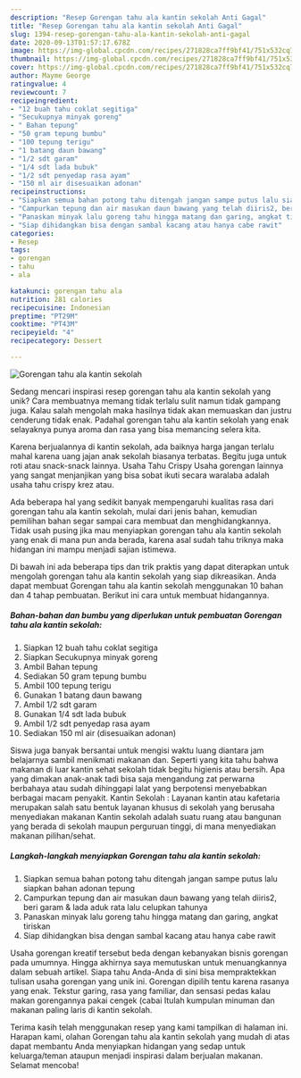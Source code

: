 ```yaml
---
description: "Resep Gorengan tahu ala kantin sekolah Anti Gagal"
title: "Resep Gorengan tahu ala kantin sekolah Anti Gagal"
slug: 1394-resep-gorengan-tahu-ala-kantin-sekolah-anti-gagal
date: 2020-09-13T01:57:17.678Z
image: https://img-global.cpcdn.com/recipes/271828ca7ff9bf41/751x532cq70/gorengan-tahu-ala-kantin-sekolah-foto-resep-utama.jpg
thumbnail: https://img-global.cpcdn.com/recipes/271828ca7ff9bf41/751x532cq70/gorengan-tahu-ala-kantin-sekolah-foto-resep-utama.jpg
cover: https://img-global.cpcdn.com/recipes/271828ca7ff9bf41/751x532cq70/gorengan-tahu-ala-kantin-sekolah-foto-resep-utama.jpg
author: Mayme George
ratingvalue: 4
reviewcount: 7
recipeingredient:
- "12 buah tahu coklat segitiga"
- "Secukupnya minyak goreng"
- " Bahan tepung"
- "50 gram tepung bumbu"
- "100 tepung terigu"
- "1 batang daun bawang"
- "1/2 sdt garam"
- "1/4 sdt lada bubuk"
- "1/2 sdt penyedap rasa ayam"
- "150 ml air disesuaikan adonan"
recipeinstructions:
- "Siapkan semua bahan potong tahu ditengah jangan sampe putus lalu siapkan bahan adonan tepung"
- "Campurkan tepung dan air masukan daun bawang yang telah diiris2, beri garam &amp; lada aduk rata lalu celupkan tahunya"
- "Panaskan minyak lalu goreng tahu hingga matang dan garing, angkat tiriskan"
- "Siap dihidangkan bisa dengan sambal kacang atau hanya cabe rawit"
categories:
- Resep
tags:
- gorengan
- tahu
- ala

katakunci: gorengan tahu ala 
nutrition: 281 calories
recipecuisine: Indonesian
preptime: "PT29M"
cooktime: "PT43M"
recipeyield: "4"
recipecategory: Dessert

---
```



![Gorengan tahu ala kantin sekolah](https://img-global.cpcdn.com/recipes/271828ca7ff9bf41/751x532cq70/gorengan-tahu-ala-kantin-sekolah-foto-resep-utama.jpg)

Sedang mencari inspirasi resep gorengan tahu ala kantin sekolah yang unik? Cara membuatnya memang tidak terlalu sulit namun tidak gampang juga. Kalau salah mengolah maka hasilnya tidak akan memuaskan dan justru cenderung tidak enak. Padahal gorengan tahu ala kantin sekolah yang enak selayaknya punya aroma dan rasa yang bisa memancing selera kita.

Karena berjualannya di kantin sekolah, ada baiknya harga jangan terlalu mahal karena uang jajan anak sekolah biasanya terbatas. Begitu juga untuk roti atau snack-snack lainnya. Usaha Tahu Crispy Usaha gorengan lainnya yang sangat menjanjikan yang bisa sobat ikuti secara waralaba adalah usaha tahu crispy krez atau.

Ada beberapa hal yang sedikit banyak mempengaruhi kualitas rasa dari gorengan tahu ala kantin sekolah, mulai dari jenis bahan, kemudian pemilihan bahan segar sampai cara membuat dan menghidangkannya. Tidak usah pusing jika mau menyiapkan gorengan tahu ala kantin sekolah yang enak di mana pun anda berada, karena asal sudah tahu triknya maka hidangan ini mampu menjadi sajian istimewa.


Di bawah ini ada beberapa tips dan trik praktis yang dapat diterapkan untuk mengolah gorengan tahu ala kantin sekolah yang siap dikreasikan. Anda dapat membuat Gorengan tahu ala kantin sekolah menggunakan 10 bahan dan 4 tahap pembuatan. Berikut ini cara untuk membuat hidangannya.

<!--inarticleads1-->

##### Bahan-bahan dan bumbu yang diperlukan untuk pembuatan Gorengan tahu ala kantin sekolah:

1. Siapkan 12 buah tahu coklat segitiga
1. Siapkan Secukupnya minyak goreng
1. Ambil  Bahan tepung
1. Sediakan 50 gram tepung bumbu
1. Ambil 100 tepung terigu
1. Gunakan 1 batang daun bawang
1. Ambil 1/2 sdt garam
1. Gunakan 1/4 sdt lada bubuk
1. Ambil 1/2 sdt penyedap rasa ayam
1. Sediakan 150 ml air (disesuaikan adonan)


Siswa juga banyak bersantai untuk mengisi waktu luang diantara jam belajarnya sambil menikmati makanan dan. Seperti yang kita tahu bahwa makanan di luar kantin sehat sekolah tidak begitu higienis atau bersih. Apa yang dimakan anak-anak tadi bisa saja mengandung zat perwarna berbahaya atau sudah dihinggapi lalat yang berpotensi menyebabkan berbagai macam penyakit. Kantin Sekolah : Layanan kantin atau kafetaria merupakan salah satu bentuk layanan khusus di sekolah yang berusaha menyediakan makanan Kantin sekolah adalah suatu ruang atau bangunan yang berada di sekolah maupun perguruan tinggi, di mana menyediakan makanan pilihan/sehat. 

<!--inarticleads2-->

##### Langkah-langkah menyiapkan Gorengan tahu ala kantin sekolah:

1. Siapkan semua bahan potong tahu ditengah jangan sampe putus lalu siapkan bahan adonan tepung
1. Campurkan tepung dan air masukan daun bawang yang telah diiris2, beri garam &amp; lada aduk rata lalu celupkan tahunya
1. Panaskan minyak lalu goreng tahu hingga matang dan garing, angkat tiriskan
1. Siap dihidangkan bisa dengan sambal kacang atau hanya cabe rawit


Usaha gorengan kreatif tersebut beda dengan kebanyakan bisnis gorengan pada umumnya. Hingga akhirnya saya memutuskan untuk menuangkannya dalam sebuah artikel. Siapa tahu Anda-Anda di sini bisa mempraktekkan tulisan usaha gorengan yang unik ini. Gorengan dipilih tentu karena rasanya yang enak. Tekstur garing, rasa yang familiar, dan sensasi pedas kalau makan gorengannya pakai cengek (cabai Itulah kumpulan minuman dan makanan paling laris di kantin sekolah. 

Terima kasih telah menggunakan resep yang kami tampilkan di halaman ini. Harapan kami, olahan Gorengan tahu ala kantin sekolah yang mudah di atas dapat membantu Anda menyiapkan hidangan yang sedap untuk keluarga/teman ataupun menjadi inspirasi dalam berjualan makanan. Selamat mencoba!
